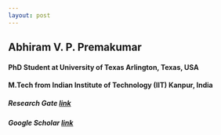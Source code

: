 ```yaml
---
layout: post
---
```

## Abhiram V. P. Premakumar

#### PhD Student at University of Texas Arlington, Texas, USA
#### M.Tech from Indian Institute of Technology (IIT) Kanpur, India

##### Research Gate <a href="https://www.researchgate.net/profile/Abhiram-V-P-Premakumar-2"> link </a>
##### Google Scholar  <a href="https://scholar.google.com/citations?user=sKwaUh8AAAAJ&hl=en&oi=ao"> link </a> 
